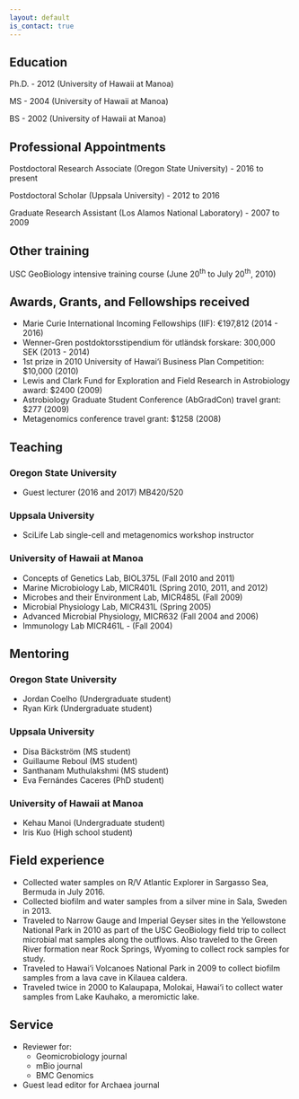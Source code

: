 ```yaml
---
layout: default
is_contact: true
---
```


## Education

Ph.D. - 2012 (University of Hawaii at Manoa)

MS - 2004 (University of Hawaii at Manoa)

BS - 2002 (University of Hawaii at Manoa)

## Professional Appointments

Postdoctoral Research Associate (Oregon State University) - 2016 to present

Postdoctoral Scholar (Uppsala University) - 2012 to 2016

Graduate Research Assistant (Los Alamos National Laboratory) - 2007 to 2009

## Other training

USC GeoBiology intensive training course (June 20<sup>th</sup> to July 20<sup>th</sup>, 2010)

## Awards, Grants, and Fellowships received

- Marie Curie International Incoming Fellowships (IIF): €197,812 (2014 - 2016)
- Wenner-Gren postdoktorsstipendium för utländsk forskare: 300,000 SEK (2013 - 2014)
- 1st prize in 2010 University of Hawai‘i Business Plan Competition: $10,000 (2010)
- Lewis and Clark Fund for Exploration and Field Research in Astrobiology award: $2400 (2009)
- Astrobiology Graduate Student Conference (AbGradCon) travel grant: $277 (2009)
- Metagenomics conference travel grant: $1258 (2008)

## Teaching

### Oregon State University

- Guest lecturer (2016 and 2017) MB420/520

### Uppsala University

- SciLife Lab single-cell and metagenomics workshop instructor

### University of Hawaii at Manoa

- Concepts of Genetics Lab, BIOL375L (Fall 2010 and 2011)
- Marine Microbiology Lab, MICR401L (Spring 2010, 2011, and 2012) 
- Microbes and their Environment Lab, MICR485L (Fall 2009)
- Microbial Physiology Lab, MICR431L (Spring 2005)
- Advanced Microbial Physiology, MICR632 (Fall 2004 and 2006)
- Immunology Lab MICR461L - (Fall 2004)

## Mentoring

### Oregon State University

- Jordan Coelho (Undergraduate student)
- Ryan Kirk (Undergraduate student)

### Uppsala University

- Disa Bäckström (MS student)
- Guillaume Reboul (MS student)
- Santhanam Muthulakshmi (MS student)
- Eva Fernándes Caceres (PhD student)

### University of Hawaii at Manoa

- Kehau Manoi (Undergraduate student)
- Iris Kuo (High school student)

## Field experience

- Collected water samples on R/V Atlantic Explorer in Sargasso Sea, Bermuda in July 2016.
- Collected biofilm and water samples from a silver mine in Sala, Sweden in 2013.
- Traveled to Narrow Gauge and Imperial Geyser sites in the Yellowstone National Park in 2010 as part of the USC GeoBiology field trip to collect microbial mat samples along the outflows. Also traveled to the Green River formation near Rock Springs, Wyoming to collect rock samples for study.
- Traveled to Hawai‘i Volcanoes National Park in 2009 to collect biofilm samples from a lava cave in Kilauea caldera.
- Traveled twice in 2000 to Kalaupapa, Molokai, Hawai‘i to collect water samples from Lake Kauhako, a meromictic lake.

## Service

- Reviewer for: 
  - Geomicrobiology journal
  - mBio journal
  - BMC Genomics
- Guest lead editor for Archaea journal
